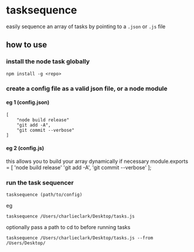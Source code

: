 # tasksequence

easily sequence an array of tasks by pointing to a `.json` or `.js` file

## how to use

### install the node task globally

`npm install -g <repo>`

### create a config file as a valid json file, or a node module

#### eg 1 (config.json)
    [
        "node build release"
        "git add -A",
        "git commit --verbose"
    ]

#### eg 2 (config.js)
this allows you to build your array dynamically if necessary
    module.exports = [
        'node build release'
        'git add -A',
        'git commit --verbose'
    ];

### run the task sequencer 

`tasksequence (path/to/config)`

eg 

`tasksequence /Users/charlieclark/Desktop/tasks.js`

optionally pass a path to cd to before running tasks

`tasksequence /Users/charlieclark/Desktop/tasks.js --from /Users/Desktop/`

